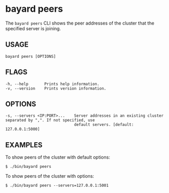 # bayard peers

The `bayard peers` CLI shows the peer addresses of the cluster that the specified server is joining.

## USAGE

    bayard peers [OPTIONS]

## FLAGS

    -h, --help       Prints help information.
    -v, --version    Prints version information.

## OPTIONS

    -s, --servers <IP:PORT>...    Server addresses in an existing cluster separated by ",". If not specified, use
                                  default servers. [default: 127.0.0.1:5000]

## EXAMPLES

To show peers of the cluster with default options:

```text
$ ./bin/bayard peers
```

To show peers of the cluster with options:

```text
$ ./bin/bayard peers --servers=127.0.0.1:5001
```
